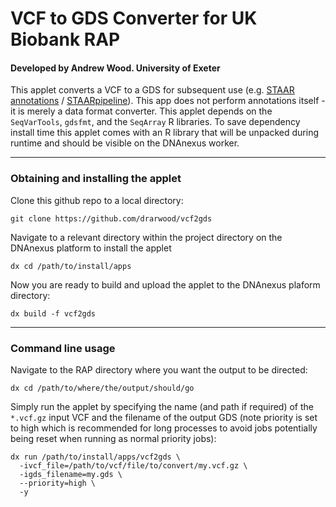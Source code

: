 # VCF to GDS Converter for UK Biobank RAP
#### Developed by Andrew Wood. University of Exeter
This applet converts a VCF to a GDS for subsequent use 
(e.g. [STAAR annotations](https://github.com/xihaoli/favorannotator-rap) / [STAARpipeline](https://github.com/xihaoli/staarpipeline-rap)). 
This app does not perform annotations itself - it is merely a data format converter. This applet depends on the `SeqVarTools`, `gdsfmt`, and the `SeqArray` R libraries. To save dependency install time this applet comes with an R library that will be unpacked during runtime and should be visible on the DNAnexus worker.

---
### Obtaining and installing the applet

Clone this github repo to a local directory:
```
git clone https://github.com/drarwood/vcf2gds
```

Navigate to a relevant directory within the project directory on the DNAnexus platform to install the applet
```
dx cd /path/to/install/apps 
```

Now you are ready to build and upload the applet to the DNAnexus plaform directory:
```
dx build -f vcf2gds
```
---
### Command line usage
Navigate to the RAP directory where you want the output to be directed:
```
dx cd /path/to/where/the/output/should/go
```
Simply run the applet by specifying the name (and path if required) of the `*.vcf.gz` input VCF and the filename of the output GDS 
(note priority is set to high which is recommended for long processes to avoid jobs potentially being reset when running as normal priority jobs):
```
dx run /path/to/install/apps/vcf2gds \
  -ivcf_file=/path/to/vcf/file/to/convert/my.vcf.gz \
  -igds_filename=my.gds \
  --priority=high \
  -y
```

